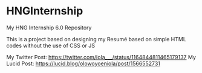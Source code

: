 # HNGInternship
My HNG Internship 6.0 Repository

This is a project based on designing my Resumé based on simple HTML codes without the use of CSS or JS

My Twitter Post: https://twitter.com/Iola___/status/1164844811465179137
My Lucid Post: https://lucid.blog/olowoyoeniola/post/1566552731
